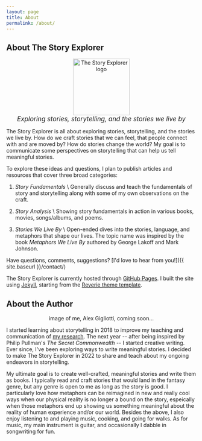 ```yaml
---
layout: page
title: About
permalink: /about/
---
```


## About The Story Explorer 

<div style="text-align:center"> 
<img src="{{ site.baseurl }}/images/compass.svg" alt="The Story Explorer logo" style="width: 150px;"/>
</div>

<div style="text-align:center; font-size: 17px"> 
<i>Exploring stories, storytelling, and the stories we live by</i>
</div>

The Story Explorer is all about exploring stories, storytelling, and the stories we live by. How do we craft stories that we can feel, that people connect with and are moved by? How do stories change the world? My goal is to communicate some perspectives on storytelling that can help us tell meaningful stories. 

To explore these ideas and questions, I plan to publish articles and resources that cover three broad categories:

1. *Story Fundamentals* \\
    Generally discuss and teach the fundamentals of story and storytelling along with some of my own observations on the craft. 

2. *Story Analysis* \\
    Showing story fundamentals in action in various books, movies, songs/albums, and poems.

3. *Stories We Live By* \\
    Open-ended dives into the stories, language, and metaphors that shape our lives. The topic name was inspired by the book *Metaphors We Live By* authored by George Lakoff and Mark Johnson.

Have questions, comments, suggestions? [I'd love to hear from you!]({{ site.baseurl }}/contact/)

The Story Explorer is currently hosted through [GitHub Pages](https://pages.github.com/). I built the site using [Jekyll](https://jekyllrb.com/), starting from the [Reverie theme template](https://github.com/amitmerchant1990/reverie).

## About the Author
<div style="text-align:center"> 
image of me, Alex Gigliotti, coming soon...
</div>

I started learning about storytelling in 2018 to improve my teaching and communication of [my research](https://scholar.google.com/citations?user=dmcdPhIAAAAJ&hl=en). The next year -- after being inspired by Philip Pullman's *The Secret Commonwealth* -- I started creative writing. Ever since, I've been exploring ways to write meaningful stories. I decided to make The Story Explorer in 2022 to share and teach about my ongoing endeavors in storytelling. 

My ultimate goal is to create well-crafted, meaningful stories and write them as books. I typically read and craft stories that would land in the fantasy genre, but any genre is open to me as long as the story is good. I particularly love how metaphors can be reimagined in new and really cool ways when our physical reality is no longer a bound on the story, espeically when those metaphors end up showing us something meaningful about the reality of human experience and/or our world. Besides the above, I also enjoy listening to and playing music, cooking, and going for walks. As for music, my main instrument is guitar, and occasionally I dabble in songwriting for fun.